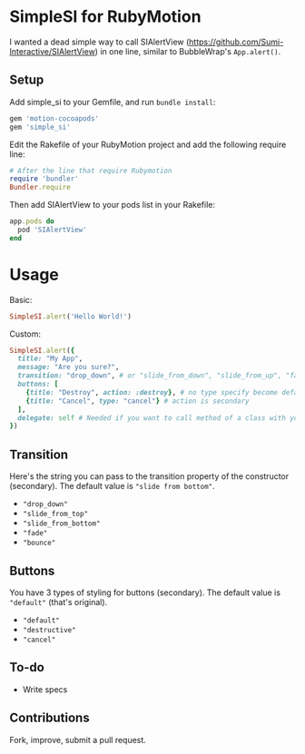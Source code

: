 SimpleSI for RubyMotion
====================

I wanted a dead simple way to call SIAlertView (https://github.com/Sumi-Interactive/SIAlertView) in one line, similar to BubbleWrap's `App.alert()`.

## Setup

Add simple_si to your Gemfile, and run `bundle install`:
```ruby
gem 'motion-cocoapods'
gem 'simple_si'
```

Edit the Rakefile of your RubyMotion project and add the following require line:
```ruby
# After the line that require Rubymotion
require 'bundler'
Bundler.require
```

Then add SIAlertView to your pods list in your Rakefile:
```ruby
app.pods do
  pod 'SIAlertView'
end
```

Usage
==========

Basic:

```ruby
SimpleSI.alert('Hello World!')
```

Custom:
```ruby
SimpleSI.alert({
  title: "My App",
  message: "Are you sure?",
  transition: "drop_down", # or "slide_from_down", "slide_from_up", "fade" or "bounce"
  buttons: [
    {title: "Destroy", action: :destroy}, # no type specify become default styling
    {title: "Cancel", type: "cancel"} # action is secondary
  ],
  delegate: self # Needed if you want to call method of a class with your button
})
```

## Transition

Here's the string you can pass to the transition property of the constructor (secondary). The default value is `"slide from bottom"`.

* `"drop_down"`
* `"slide_from_top"`
* `"slide_from_bottom"`
* `"fade"`
* `"bounce"`

## Buttons

You have 3 types of styling for buttons (secondary). The default value is `"default"` (that's original).

* `"default"`
* `"destructive"`
* `"cancel"`

## To-do

* Write specs

## Contributions

Fork, improve, submit a pull request.

